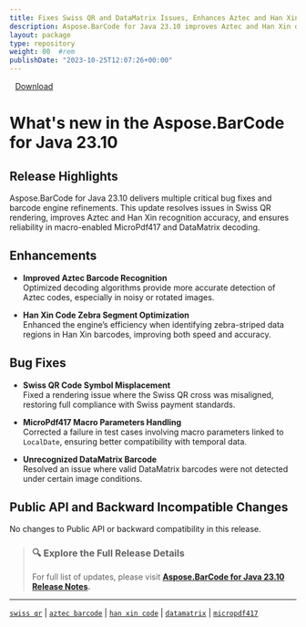 ```yaml
---
title: Fixes Swiss QR and DataMatrix Issues, Enhances Aztec and Han Xin | Aspose.BarCode for Java 23.10
description: Aspose.BarCode for Java 23.10 improves Aztec and Han Xin decoding, fixes Swiss QR symbol alignment, and resolves barcode reading bugs in MicroPdf417 and DataMatrix.
layout: package
type: repository
weight: 00	#rem
publishDate: "2023-10-25T12:07:26+00:00"
---
```


<div class="downloadandnotes">
<a title="Download Zip Package of Aspose.BarCode v23.10" href="https://releases.aspose.com/java/repo/com/aspose/aspose-barcode/23.10/aspose-barcode-23.10-java.zip" class="btn btn-primary dwnam3"><i class="glyphicon glyphicon-download-alt" style="padding-right:10px"></i> Download</a></div>

# What's new in the Aspose.BarCode for Java 23.10

## Release Highlights

Aspose.BarCode for Java 23.10 delivers multiple critical bug fixes and barcode engine refinements. This update resolves issues in Swiss QR rendering, improves Aztec and Han Xin recognition accuracy, and ensures reliability in macro-enabled MicroPdf417 and DataMatrix decoding.

## Enhancements

- **Improved Aztec Barcode Recognition**  
  Optimized decoding algorithms provide more accurate detection of Aztec codes, especially in noisy or rotated images.

- **Han Xin Code Zebra Segment Optimization**  
  Enhanced the engine’s efficiency when identifying zebra-striped data regions in Han Xin barcodes, improving both speed and accuracy.

## Bug Fixes

- **Swiss QR Code Symbol Misplacement**  
  Fixed a rendering issue where the Swiss QR cross was misaligned, restoring full compliance with Swiss payment standards.

- **MicroPdf417 Macro Parameters Handling**  
  Corrected a failure in test cases involving macro parameters linked to `LocalDate`, ensuring better compatibility with temporal data.

- **Unrecognized DataMatrix Barcode**  
  Resolved an issue where valid DataMatrix barcodes were not detected under certain image conditions.

## Public API and Backward Incompatible Changes

No changes to Public API or backward compatibility in this release.

> ### 🔍 Explore the Full Release Details
>
> For full list of updates, please visit **[Aspose.BarCode for Java 23.10 Release Notes](https://releases.aspose.com/barcode/java/release-notes/2023/aspose-barcode-for-java-23-10-release-notes/).**

---

[`swiss qr`](https://search.aspose.com/q/swiss-qr.html) | [`aztec barcode`](https://search.aspose.com/q/aztec-barcode.html) | [`han xin code`](https://search.aspose.com/q/han-xin-code.html) | [`datamatrix`](https://search.aspose.com/q/datamatrix.html) | [`micropdf417`](https://search.aspose.com/q/micropdf417.html)
